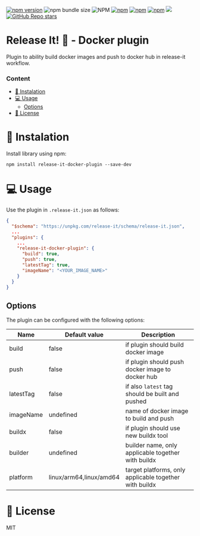 [![npm version](https://badge.fury.io/js/release-it-docker-plugin.svg)](https://badge.fury.io/js/release-it-docker-plugin)
![npm bundle size](https://img.shields.io/bundlephobia/min/release-it-docker-plugin)
![NPM](https://img.shields.io/npm/l/release-it-docker-plugin)
[![npm](https://img.shields.io/npm/dt/release-it-docker-plugin)](https://badge.fury.io/js/release-it-docker-plugin)
[![npm](https://img.shields.io/npm/dm/release-it-docker-plugin)](https://badge.fury.io/js/release-it-docker-plugin)
[![npm](https://img.shields.io/npm/dw/release-it-docker-plugin)](https://badge.fury.io/js/release-it-docker-plugin)
[![](https://data.jsdelivr.com/v1/package/npm/release-it-docker-plugin/badge?style=rounded)](https://www.jsdelivr.com/package/npm/release-it-docker-plugin)
[![GitHub Repo stars](https://img.shields.io/github/stars/raiper34/release-it-docker-plugin)](https://github.com/Raiper34/release-it-docker-plugin)

# Release It! 🚀 - Docker plugin

Plugin to ability build docker images and push to docker hub in release-it workflow.

### Content
- [🚀 Instalation](#-instalation)
- [💻 Usage](#-usage)
  - [Options](#options)
- [📖 License](#-license)

# 🚀 Instalation

Install library using npm:
```shell
npm install release-it-docker-plugin --save-dev
```

# 💻 Usage
Use the plugin in `.release-it.json` as follows: 
```json
{
  "$schema": "https://unpkg.com/release-it/schema/release-it.json",
  ...
  "plugins": {
    ...
    "release-it-docker-plugin": {
      "build": true,
      "push": true,
      "latestTag": true,
      "imageName": "<YOUR_IMAGE_NAME>"
    }
  }
}
```

## Options
The plugin can be configured with the following options:

| Name      | Default value           | Description                                            |
|-----------|-------------------------|--------------------------------------------------------|
| build     | false                   | if plugin should build docker image                    |
| push      | false                   | if plugin should push docker image to docker hub       |
| latestTag | false                   | if also `latest` tag should be built and pushed        |
| imageName | undefined               | name of docker image to build and push                 |
| buildx    | false                   | if plugin should use new buildx tool                   |
| builder   | undefined               | builder name, only applicable together with buildx     |
| platform  | linux/arm64,linux/amd64 | target platforms, only applicable together with buildx |

# 📖 License
MIT